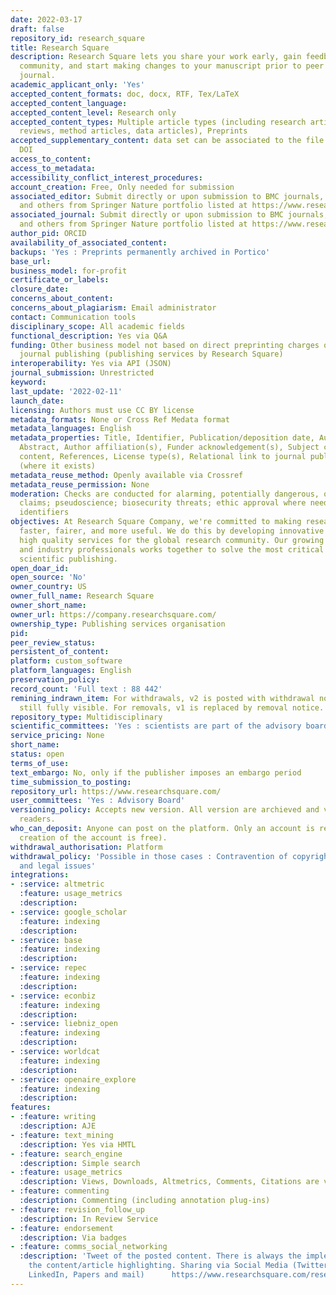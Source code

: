 ```yaml
---
date: 2022-03-17
draft: false
repository_id: research_square
title: Research Square
description: Research Square lets you share your work early, gain feedback from the
  community, and start making changes to your manuscript prior to peer review in a
  journal.
academic_applicant_only: 'Yes'
accepted_content_formats: doc, docx, RTF, Tex/LaTeX
accepted_content_language:
accepted_content_level: Research only
accepted_content_types: Multiple article types (including research articles, systematic
  reviews, method articles, data articles), Preprints
accepted_supplementary_content: data set can be associated to the file under the same
  DOI
access_to_content:
access_to_metadata:
accessibility_conflict_interest_procedures:
account_creation: Free, Only needed for submission
associated_editor: Submit directly or upon submission to BMC journals, Nature journals,
  and others from Springer Nature portfolio listed at https://www.researchsquare.com/journals
associated_journal: Submit directly or upon submission to BMC journals, Nature journals,
  and others from Springer Nature portfolio listed at https://www.researchsquare.com/journals
author_pid: ORCID
availability_of_associated_content:
backups: 'Yes : Preprints permanently archived in Portico'
base_url:
business_model: for-profit
certificate_or_labels:
closure_date:
concerns_about_content:
concerns_about_plagiarism: Email administrator
contact: Communication tools
disciplinary_scope: All academic fields
functional_description: Yes via Q&A
funding: Other business model not based on direct preprinting charges or associated
  journal publishing (publishing services by Research Square)
interoperability: Yes via API (JSON)
journal_submission: Unrestricted
keyword:
last_update: '2022-02-11'
launch_date:
licensing: Authors must use CC BY license
metadata_formats: None or Cross Ref Medata format
metadata_languages: English
metadata_properties: Title, Identifier, Publication/deposition date, Author name(s),
  Abstract, Author affiliation(s), Funder acknowledgement(s), Subject category, Full-text
  content, References, License type(s), Relational link to journal publication version
  (where it exists)
metadata_reuse_method: Openly available via Crossref
metadata_reuse_permission: None
moderation: Checks are conducted for alarming, potentially dangerous, or highly controversial
  claims; pseudoscience; biosecurity threats; ethic approval where needed; personal
  identifiers
objectives: At Research Square Company, we're committed to making research communication
  faster, fairer, and more useful. We do this by developing innovative software and
  high quality services for the global research community. Our growing team of researchers
  and industry professionals works together to solve the most critical problems facing
  scientific publishing.
open_doar_id:
open_source: 'No'
owner_country: US
owner_full_name: Research Square
owner_short_name:
owner_url: https://company.researchsquare.com/
ownership_type: Publishing services organisation
pid:
peer_review_status:
persistent_of_content:
platform: custom_software
platform_languages: English
preservation_policy:
record_count: 'Full text : 88 442'
remining_indrawn_item: For withdrawals, v2 is posted with withdrawal notice but v1
  still fully visible. For removals, v1 is replaced by removal notice.
repository_type: Multidisciplinary
scientific_committees: 'Yes : scientists are part of the advisory board'
service_pricing: None
short_name:
status: open
terms_of_use:
text_embargo: No, only if the publisher imposes an embargo period
time_submission_to_posting:
repository_url: https://www.researchsquare.com/
user_committees: 'Yes : Advisory Board'
versioning_policy: Accepts new version. All version are archieved and visible for
  readers.
who_can_deposit: Anyone can post on the platform. Only an account is required ( The
  creation of the account is free).
withdrawal_authorisation: Platform
withdrawal_policy: 'Possible in those cases : Contravention of copyright, ethical
  and legal issues'
integrations:
- :service: altmetric
  :feature: usage_metrics
  :description:
- :service: google_scholar
  :feature: indexing
  :description:
- :service: base
  :feature: indexing
  :description:
- :service: repec
  :feature: indexing
  :description:
- :service: econbiz
  :feature: indexing
  :description:
- :service: liebniz_open
  :feature: indexing
  :description:
- :service: worldcat
  :feature: indexing
  :description:
- :service: openaire_explore
  :feature: indexing
  :description:
features:
- :feature: writing
  :description: AJE
- :feature: text_mining
  :description: Yes via HMTL
- :feature: search_engine
  :description: Simple search
- :feature: usage_metrics
  :description: Views, Downloads, Altmetrics, Comments, Citations are visible to everyone
- :feature: commenting
  :description: Commenting (including annotation plug-ins)
- :feature: revision_follow_up
  :description: In Review Service
- :feature: endorsement
  :description: Via badges
- :feature: comms_social_networking
  :description: 'Tweet of the posted content. There is always the implementation of
    the content/article highlighting. Sharing via Social Media (Twitter, Facebook,
    LinkedIn, Papers and mail)      https://www.researchsquare.com/researchers/promotion'
---
```



